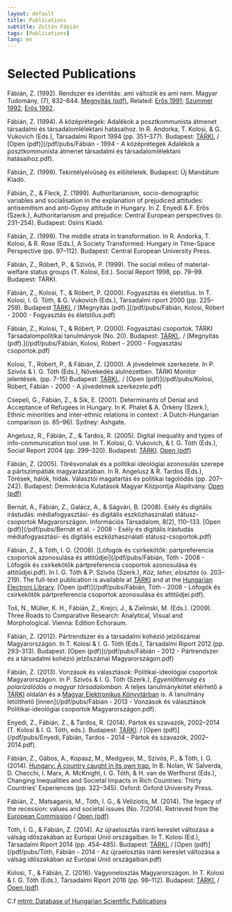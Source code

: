 ```yaml
---
layout: default
title: Publications
subtitle: Zoltán Fábián
tags: [Publications]
lang: en
---
```


# Selected Publications

Fábián, Z. (1992). Rendszer és identitás: ami változik és ami nem. Magyar Tudomány, (7), 832–844. [Megnyitás (pdf).](/pdf/pubs/F%C3%A1bi%C3%A1n%20-%201992%20-%20Rendszer%20%C3%A9s%20identit%C3%A1s%20ami%20v%C3%A1ltozik%20%C3%A9s%20ami%20nem.pdf) Related: [Erős 1991](/pdf/pubs/Er%C5%91s%20-%201991%20-%20Rendszerv%C3%A1lt%C3%A1s-identit%C3%A1sv%C3%A1lt%C3%A1s.pdf); [Szummer 1992](/pdf/pubs/Szummer%20-%201992%20-%20Identit%C3%A1sv%C3%A1lt%C3%A1s%20vagy%20identit%C3%A1spatol%C3%B3gia%20N%C3%A9h%C3%A1ny%20%C3%A9szrev%C3%A9tel%20Er%C5%91s%20Ferenc%20%C3%ADr%C3%A1s%C3%A1hoz.pdf); [Erős 1992](/pdf/pubs/Er%C5%91s%20-%201992%20-%20A%20z%C3%B6lds%C3%A9gboltos%20%C3%A9s%20a%20hatalom%20-%20avagy%20ism%C3%A9t%20az%20identit%C3%A1sv%C3%A1lt%C3%A1sr%C3%B3l.pdf).

Fábián, Z. (1994). A középrétegek: Adalékok a posztkommunista átmenet társadalmi és társadalomlélektani hatásaihoz. In R. Andorka, T. Kolosi, & G. Vukovich (Eds.), Társadalmi Riport 1994 (pp. 351–377). Budapest: [TÁRKI.](http://old.tarki.hu/adatbank-h/kutjel/pdf/a918.pdf) / [Open (pdf)](/pdf/pubs/Fábián - 1994 - A középrétegek Adalékok a posztkommunista átmenet társadalmi és társadalomlélektani hatásaihoz.pdf).

Fábián, Z. (1999). Tekintélyelvűség és előítéletek. Budapest: Új Mandátum Kiadó.

Fábián, Z., & Fleck, Z. (1999). Authoritarianism, socio-demographic variables and socialisation in the explanation of prejudiced attitudes: antisemitism and anti-Gypsy attitude in Hungary. In Z. Enyedi & F. Erős (Szerk.), Authoritarianism and prejudice: Central European perspectives (o. 231–254). Budapest: Osiris Kiadó.

Fábián, Z. (1999). The middle strata in transformation. In R. Andorka, T. Kolosi, & R. Rose (Eds.), A Society Transformed: Hungary in Time-Space Perspective (pp. 97–112). Budapest: Central European University Press.

Fábián, Z., Róbert, P., & Szivós, P. (1999). The social milieu of material-welfare status groups (T. Kolosi, Ed.). Social Report 1998, pp. 79–99. Budapest: TÁRKI.

Fábián, Z., Kolosi, T., & Róbert, P. (2000). Fogyasztás és életstílus. In T. Kolosi, I. G. Tóth, & G. Vukovich (Eds.), Társadalmi riport 2000 (pp. 225–259). Budapest [TÁRKI.](http://old.tarki.hu/adatbank-h/kutjel/pdf/a850.pdf) / [Megnyitás (pdf).](/pdf/pubs/Fábián, Kolosi, Róbert - 2000 - Fogyasztás és életstílus.pdf)

Fábián, Z., Kolosi, T., & Róbert, P. (2000). Fogyasztási csoportok. TÁRKI Társadalompolitikai tanulmányok (No. 20).  Budapest: [TÁRKI.](http://old.tarki.hu/adatbank-h/kutjel/pdf/a405.pdf). / [Megnyitás (pdf).](/pdf/pubs/Fábián, Kolosi, Róbert - 2000 - Fogyasztási csoportok.pdf) 

Kolosi, T., Róbert, P., & Fábián, Z. (2000). A jövedelmek szerkezete. In P. Szivós & I. G. Tóth (Eds.), Növekedés alulnézetben. TÁRKI Monitor jelentések. (pp. 7-15) Budapest: [TÁRKI.](http://old.tarki.hu/adatbank-h/kutjel/pdf/a316.pdf). / [Open (pdf)](/pdf/pubs/Kolosi, Róbert, Fábián - 2000 - A jövedelmek szerkezete.pdf) 

Csepeli, G., Fábián, Z., & Sik, E. (2001). Determinants of Denial and Acceptance of Refugees in Hungary. In K. Phalet & A. Örkény (Szerk.), Ethnic minorities and inter-ethnic relations in context : A Dutch-Hungarian comparison (o. 85–96). Sydney: Ashgate.

Angelusz, R., Fábián, Z., & Tardos, R. (2005). Digital inequality and types of info-communication tool use. In T. Kolosi, G. Vukovich, & I. G. Tóth (Eds.), Social Report 2004 (pp. 299–320). Budapest: [TÁRKI](https://tarki.hu/sites/default/files/adatbank-h/kutjel/pdf/a735.pdf). [Open (pdf)](/pdf/pubs/Angelusz%2C%20F%C3%A1bi%C3%A1n%2C%20Tardos%20-%202005%20-%20Digital%20inequality%20and%20types%20of%20info-communication%20tool%20use%282%29.pdf)

Fábián, Z. (2005). Törésvonalak és a politikai ideológiai azonosulás szerepe a pártszimpátiák magyarázatában. In R. Angelusz & R. Tardos (Eds.), Törések, hálók, hidak. Választói magatartás és politikai tagolódás (pp. 207–242). Budapest: Demokrácia Kutatások Magyar Központja Alapítvány. [Open (pdf)](/pdf/pubs/F%C3%A1bi%C3%A1n%20-%202005%20-%20T%C3%B6r%C3%A9svonalak%20%C3%A9s%20a%20politikai%20ideol%C3%B3giai%20azonosul%C3%A1s%20szerepe%20a%20p%C3%A1rtszimp%C3%A1ti%C3%A1k%20magyar%C3%A1zat%C3%A1ban.pdf)

Bernát, A., Fábián, Z., Galácz, A., & Ságvári, B. (2008). Esély és digitális írástudás: médiafogyasztási- és digitális eszközhasználati státusz-csoportok Magyarországon. Információs Társadalom, 8(2), 110–133. [Open (pdf)](/pdf/pubs/Bernát et al. - 2008 - Esély és digitális írástudás médiafogyasztási- és digitális eszközhasználati státusz-csoportok.pdf)

Fábián, Z., & Tóth, I. G. (2008). [Lófogók és csirkekötők: pártpreferencia csoportok azonosulása és attitűdjei](/pdf/pubs/Fábián, Tóth - 2008 - Lófogók és csirkekötők pártpreferencia csoportok azonosulása és attitűdjei.pdf). In I. G. Tóth & P. Szivós (Szerk.), *Köz, teher, elosztás* (o. 203–219).  The full-text publication is available at [TÁRKI](http://www.tarki.hu/adatbank-h/kutjel/pdf/b193.pdf) and at the [Hungarian Electroni Library](http://mek.oszk.hu/13400/13425/index.phtml). [Open (pdf)](/pdf/pubs/Fábián, Tóth - 2008 - Lófogók és csirkekötők pártpreferencia csoportok azonosulása és attitűdjei.pdf). 

Toš, N., Müller, K. H., Fábián, Z., Krejci, J., & Zielinski, M. (Eds.). (2009). Three Roads to Comparative Research: Analytical, Visual and Morphological. Vienna: Edition Echoraum.

Fábián, Z. (2012). Pártrendszer és a társadalmi kohézió jelzőszámai Magyarországon. In T. Kolosi & I. G. Tóth (Eds.), Társadalmi Riport 2012 (pp. 293–313). Budapest. [Open (pdf)](/pdf/pubs/Fábián - 2012 - Pártrendszer és a társadalmi kohézió jelzőszámai Magyarországon.pdf)

Fábián, Z. (2013). Vonzások és választások: Politikai-ideológiai csoportok Magyarországon. In P. Szivós & I. G. Tóth (Szerk.), *Egyenlőtlenség és polarizálódás a magyar társadalomban*. A teljes tanulmánykötet elérhető a [TÁRKI](http://www.tarki.hu/hu/research/hm/monitor2012_teljes.pdf) oldalán és a [Magyar Elektronikus Könyvtárban](http://mek.oszk.hu/13400/13451/13451.pdf) is. A tanulmány letölthető [innen](/pdf/pubs/Fábián - 2013 - Vonzások és választások Politikai-ideológiai csoportok Magyarországon.pdf). 

Enyedi, Z., Fábián, Z., & Tardos, R. (2014). Pártok és szavazók, 2002–2014 (T. Kolosi & I. G. Tóth, eds.). Budapest: [TÁRKI](http://www.tarki.hu/adatbank-h/kutjel/pdf/b344.pdf). / [Open (pdf)](/pdf/pubs/Enyedi, Fábián, Tardos - 2014 - Pártok és szavazók, 2002–2014.pdf).

Fábián, Z., Gábos, A., Kopasz, M., Medgyesi, M., Szivós, P., & Tóth, I. G. (2014). [Hungary: A country caught in its own trap.](https://books.google.hu/books?id=9cXRAgAAQBAJ&lpg=PA322&ots=YVHWYxy_09&dq=Hungary%3A%20A%20country%20caught%20in%20its%20own%20trap.&pg=PA328#v=onepage&q=Hungary:%20A%20country%20caught%20in%20its%20own%20trap.&f=false) In B. Nolan, W. Salverda, D. Checchi, I. Marx, A. McKnight, I. G. Tóth, & H. van de Werfhorst (Eds.), Changing Inequalities and Societal Impacts in Rich Countries: Thirty Countries’ Experiences (pp. 322–345). Oxford: Oxford University Press.

Fábián, Z., Matsaganis, M., Tóth, I. G., & Veliziotis, M. (2014). The legacy of the recession: values and societal issues (No. 7/2014). Retrieved from the [European Commission](http://ec.europa.eu/social/BlobServlet?docId=13869&langId=en) / [Open (pdf)](/pdf/pubs/F%C3%A1bi%C3%A1n%20et%20al.%20-%202014%20-%20The%20legacy%20of%20the%20recession%20values%20and%20societal%20issues.pdf)

Tóth, I. G., & Fábián, Z. (2014). Az újraelosztás iránti kereslet változása a válság időszakában az Európai Unió országaiban. In T. Kolosi (Ed.), Társadalmi Riport 2014 (pp. 454–485). Budapest: [TÁRKI.](http://old.tarki.hu/adatbank-h/kutjel/pdf/b341.pdf) / [Open (pdf)](/pdf/pubs/Tóth, Fábián - 2014 - Az újraelosztás iránti kereslet változása a válság időszakában az Európai Unió országaiban.pdf)

Kolosi, T., & Fábián, Z. (2016). Vagyoneloszlás Magyarországon. In T. Kolosi & I. G. Tóth (Eds.), Társadalmi Riport 2016 (pp. 98–112). Budapest: [TÁRKI.](http://old.tarki.hu/hu/publications/SR/2016/05kolosi.pdf) / [Open (pdf)](/pdf/pubs/Kolosi%2C%20F%C3%A1bi%C3%A1n%20-%202016%20-%20Vagyoneloszl%C3%A1s%20Magyarorsz%C3%A1gon.pdf)



C.f [mtmt: Database of Hungarian Scientific Publications](https://m2.mtmt.hu/gui2/?type=authors&mode=browse&sel=10020935)
